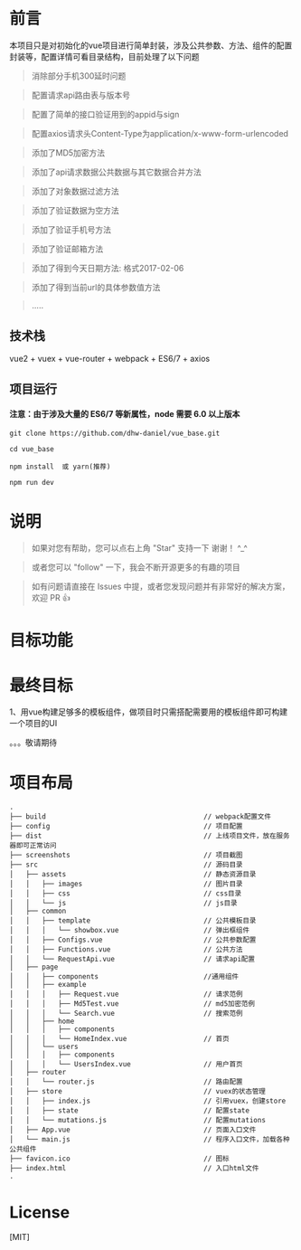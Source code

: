 # 前言

本项目只是对初始化的vue项目进行简单封装，涉及公共参数、方法、组件的配置封装等，配置详情可看目录结构，目前处理了以下问题

>  消除部分手机300延时问题

>  配置请求api路由表与版本号

>  配置了简单的接口验证用到的appid与sign

>  配置axios请求头Content-Type为application/x-www-form-urlencoded

>  添加了MD5加密方法

>  添加了api请求数据公共数据与其它数据合并方法

>  添加了对象数据过滤方法

>  添加了验证数据为空方法

>  添加了验证手机号方法

>  添加了验证邮箱方法

>  添加了得到今天日期方法: 格式2017-02-06

>  添加了得到当前url的具体参数值方法

>  .....

## 技术栈

vue2 + vuex + vue-router + webpack + ES6/7 + axios


## 项目运行

#### 注意：由于涉及大量的 ES6/7 等新属性，node 需要 6.0 以上版本

```
git clone https://github.com/dhw-daniel/vue_base.git  

cd vue_base

npm install  或 yarn(推荐)

npm run dev

```

# 说明

>  如果对您有帮助，您可以点右上角 "Star" 支持一下 谢谢！ ^_^

>  或者您可以 "follow" 一下，我会不断开源更多的有趣的项目

>  如有问题请直接在 Issues 中提，或者您发现问题并有非常好的解决方案，欢迎 PR 👍

# 目标功能

# 最终目标

1、用vue构建足够多的模板组件，做项目时只需搭配需要用的模板组件即可构建一个项目的UI

。。。敬请期待

# 项目布局

```
.
├── build                                       // webpack配置文件
├── config                                      // 项目配置
├── dist                                        // 上线项目文件，放在服务器即可正常访问
├── screenshots                                 // 项目截图
├── src                                         // 源码目录
│   ├── assets                                  // 静态资源目录
│   │   ├── images                              // 图片目录
│   │   ├── css                                 // css目录
│   │   └── js                                  // js目录
│   ├── common
│   │   ├── template                            // 公共模板目录
│   │   │   └── showbox.vue                     // 弹出框组件
│   │   ├── Configs.vue                         // 公共参数配置
│   │   ├── Functions.vue                       // 公共方法
│   │   └── RequestApi.vue                      // 请求api配置
│   ├── page
│   │   ├── components                          //通用组件
│   │   ├── example
│   │   │   ├── Request.vue                     // 请求范例
│   │   │   ├── Md5Test.vue                     // md5加密范例
│   │   │   └── Search.vue                      // 搜索范例
│   │   ├── home
│   │   │   ├── components
│   │   │   └── HomeIndex.vue                   // 首页
│   │   └── users
│   │   │   ├── components
│   │   │   └── UsersIndex.vue                  // 用户首页
│   ├── router
│   │   └── router.js                           // 路由配置
│   ├── store                                   // vuex的状态管理
│   │   ├── index.js                            // 引用vuex，创建store
│   │   ├── state                               // 配置state
│   │   └── mutations.js                        // 配置mutations
│   ├── App.vue                                 // 页面入口文件
│   └── main.js                                 // 程序入口文件，加载各种公共组件
├── favicon.ico                                 // 图标
├── index.html                                  // 入口html文件
.

```

# License

[MIT]
